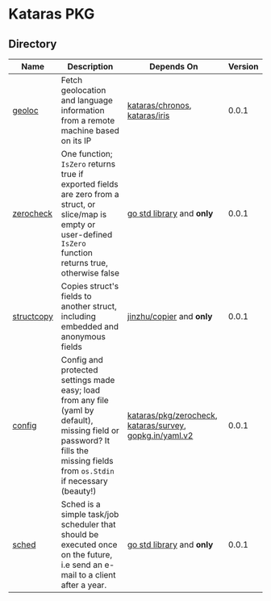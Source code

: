 # Kataras PKG

## Directory

| Name | Description | Depends On | Version  | 
|---|---|---|---|
| [geoloc](geoloc) | Fetch geolocation and language information from a remote machine based on its IP | [kataras/chronos](https://github.com/kataras/chronos), [kataras/iris](https://github.com/kataras/iris) | 0.0.1 |
| [zerocheck](zerocheck) | One function; `IsZero` returns true if exported fields are zero from a struct, or slice/map is empty or user-defined `IsZero` function returns true, otherwise false | [go std library](https://golang.org/pkg/) and **only**  | 0.0.1 |
| [structcopy](structcopy) | Copies struct's fields to another struct, including embedded and anonymous fields | [jinzhu/copier](https://github.com/jinzhu/copier) and **only** | 0.0.1 |
| [config](config) | Config and protected settings made easy; load from any file (yaml by default), missing field or password? It fills the missing fields from `os.Stdin` if necessary (beauty!) | [kataras/pkg/zerocheck](zerocheck), [kataras/survey](https://github.com/kataras/survey), [gopkg.in/yaml.v2](https://gopkg.in/yaml.v2) | 0.0.1 |
| [sched](sched) | Sched is a simple task/job scheduler that should be executed once on the future, i.e send an e-mail to a client after a year. | [go std library](https://golang.org/pkg/) and **only** | 0.0.1 |